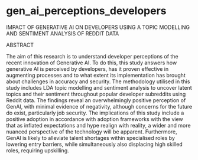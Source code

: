 # gen_ai_perceptions_developers


IMPACT OF GENERATIVE AI ON DEVELOPERS USING A TOPIC MODELLING AND SENTIMENT ANALYSIS OF REDDIT DATA


ABSTRACT

The aim of this research is to understand developer perceptions of the recent innovation of Generative AI. To do this, this study answers how generative AI is perceived by developers, has it proven effective in augmenting processes and to what extent its implementation has brought about challenges in accuracy and security. The methodology utilised in this study includes LDA topic modelling and sentiment analysis to uncover latent topics and their sentiment throughout popular developer subreddits using Reddit data. The findings reveal an overwhelmingly positive perception of GenAI, with minimal evidence of negativity, although concerns for the future do exist, particularly job security. The implications of this study include a positive adoption in accordance with adoption frameworks with the view that as inflated expectations and hype realign with reality, a wider and more nuanced perspective of the technology will be apparent. Furthermore, GenAI is likely to alleviate talent shortages within specialised roles by lowering entry barriers, while simultaneously also displacing high skilled roles, requiring upskilling. 

